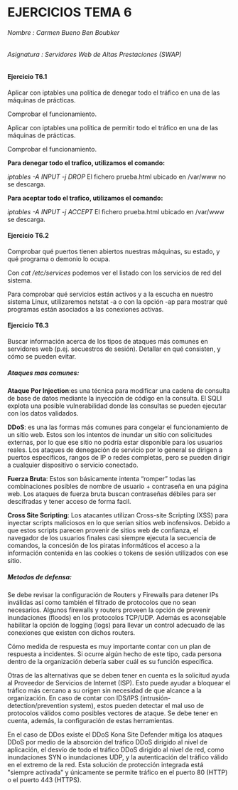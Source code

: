 
# EJERCICIOS TEMA 6

###### Nombre : Carmen Bueno Ben Boubker
###### Asignatura : Servidores Web de Altas Prestaciones (SWAP)



#### Ejercicio T6.1

Aplicar con iptables una política de denegar todo el tráfico en una de las máquinas de prácticas.

Comprobar el funcionamiento.

Aplicar con iptables una política de permitir todo el tráfico en una de las máquinas de prácticas.

Comprobar el funcionamiento.

**Para denegar todo el trafico, utilizamos el comando:**

*iptables -A INPUT -j DROP* El fichero prueba.html ubicado en /var/www no se descarga.

**Para aceptar todo el trafico, utilizamos el comando:**

*iptables -A INPUT -j ACCEPT* El fichero prueba.html ubicado en /var/www se descarga.

#### Ejercicio T6.2

Comprobar qué puertos tienen abiertos nuestras máquinas, su estado, y qué programa o demonio lo ocupa.

Con *cat /etc/services* podemos ver el listado con los servicios de red del sistema.

Para comprobar qué servicios están activos y a la escucha en nuestro sistema Linux, utilizaremos netstat
 -a o con la opción -ap para mostrar qué programas están asociados a las conexiones activas.

#### Ejercicio T6.3

Buscar información acerca de los tipos de ataques más comunes en servidores web (p.ej. secuestros de sesión). Detallar en qué consisten, y cómo se pueden evitar.

##### Ataques mas comunes:

**Ataque Por Injection**:es una técnica para modificar una cadena de consulta de base de datos mediante la inyección de código en la consulta.
 El SQLI explota una posible vulnerabilidad donde las consultas se pueden ejecutar con los datos validados.

**DDoS**: es una las formas más comunes para congelar el funcionamiento de un sitio web. Estos son los intentos de inundar un sitio con solicitudes externas, por lo que ese sitio no podría estar disponible para los usuarios reales. Los ataques de denegación de servicio por lo general se dirigen a puertos específicos, rangos de IP o redes completas,
pero se pueden dirigir a cualquier dispositivo o servicio conectado.

**Fuerza Bruta**: Estos son básicamente intenta “romper” todas las combinaciones posibles de nombre de usuario + contraseña en una página web. Los ataques de fuerza bruta buscan contraseñas débiles para ser descifradas y tener acceso de forma facil.

**Cross Site Scripting**: Los atacantes utilizan Cross-site Scripting (XSS) para inyectar scripts maliciosos en lo que serían sitios web inofensivos. Debido a que estos scripts parecen provenir de sitios web de confianza, el navegador de los usuarios finales casi siempre ejecuta la secuencia de comandos, la concesión de los piratas informáticos el acceso a la
 información contenida en las cookies o tokens de sesión utilizados con ese sitio.




##### Metodos de defensa:

Se debe revisar la configuración de Routers y Firewalls para detener  IPs inválidas así como también el filtrado de protocolos que no sean necesarios. Algunos firewalls y routers proveen la opción de prevenir inundaciones (floods) en los protocolos TCP/UDP. Además es aconsejable habilitar la opción de logging (logs) para llevar un control adecuado de las conexiones que existen con dichos routers.


Cómo medida de respuesta es muy importante contar con un plan de respuesta a incidentes. Si ocurre algún hecho de este tipo, cada persona dentro de la organización debería saber cuál es su función específica.

Otras de las alternativas que se deben tener en cuenta es la solicitud ayuda al Proveedor de Servicios de Internet (ISP). Esto puede ayudar a bloquear el tráfico más cercano a su origen sin necesidad de que alcance a la organización.
En caso de contar con IDS/IPS (intrusión-detection/prevention system), estos pueden detectar el mal uso de protocolos válidos como posibles vectores de ataque. Se debe tener en cuenta, además, la configuración de estas herramientas.


En el caso de DDos existe el DDoS Kona Site Defender mitiga los ataques DDoS por medio de la absorción del tráfico DDoS
dirigido al nivel de aplicación, el desvío de todo el tráfico DDoS dirigido al nivel de red, como inundaciones SYN o inundaciones UDP, y la autenticación del tráfico válido en el extremo de la red. Esta solución de protección integrada está "siempre activada" y únicamente se permite tráfico en el puerto 80 (HTTP) o el puerto 443 (HTTPS).
